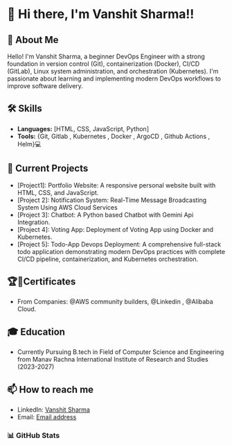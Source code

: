 # 👋 Hi there, I'm Vanshit Sharma!!
## 🚀 About Me
Hello! I'm Vanshit Sharma, a beginner DevOps Engineer with a strong foundation in version control (Git), containerization (Docker), CI/CD (GitLab), Linux system administration, and orchestration (Kubernetes). I'm passionate about learning and implementing modern DevOps workflows to improve software delivery.
## 🛠 Skills
- **Languages:** [HTML, CSS, JavaScript, Python]
- **Tools:** {Git, Gitlab , Kubernetes , Docker , ArgoCD , Github Actions , Helm}💻
## 🔭 Current Projects
- [Project1]: Portfolio Website: A responsive personal website built with HTML, CSS, and JavaScript.
- [Project 2]: Notification System: Real-Time Message Broadcasting System Using AWS Cloud Services
- [Project 3]: Chatbot: A Python based Chatbot with Gemini Api Integration.
- [Project 4]: Voting App: Deployment of Voting App using Docker and Kubernetes.
- [Project 5]: Todo-App Devops Deployment: A comprehensive full-stack todo application demonstrating modern DevOps practices with complete CI/CD pipeline, containerization,                 and Kubernetes orchestration.
## 🏆📜Certificates
- From Companies: @AWS community builders, @Linkedin , @Alibaba Cloud.

## 🎓 Education
- Currently Pursuing B.tech in Field of Computer Science and Engineering from Manav Rachna International Institute of Research and Studies (2023-2027)

## 📫 How to reach me 
- LinkedIn: [Vanshit Sharma](https://www.linkedin.com/in/vanshit-sharma/)
- Email: [Email address](vanshitsharma2006@gmail.com)

### 📊 GitHub Stats

